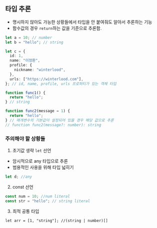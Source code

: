 ## 타입 추론
- 명시하지 않아도 가능한 상황들에서 타입을 안 붙여줘도 알아서 추론하는 기능
- 함수값의 경우 `return`하는 값을 기준으로 추론함.
```ts
let a = 10; // number
let b = "hello"; // string

let c = {
  id: 1,
  name: "이정환",
  profile: {
    nickname: "winterlood",
  },
  urls: ["https://winterlood.com"],
}; // id, name, profile, urls 프로퍼티가 있는 객체 타입

function func1() {
  return "hello";
} // string

function func2(message = 1) {
  return "hello";
} // 매개변수의 기본값이 설정되어 있을 경우 해당 값으로 추론
// function func2(message?: number): string
```

### 주의해야 할 상황들

1. 초기값 생략 `let` 선언
- 암시적으로 any 타입으로 추론
- 범용적인 사용을 위해 타입 넓히기
```ts
let d; //any
```

2. const 선언
``` ts
const num = 10; //num literal
const str = "hello"; // string literal
```
3. 최적 공통 타입
```
let arr = [1, "string"]; //(string | number)[]
```